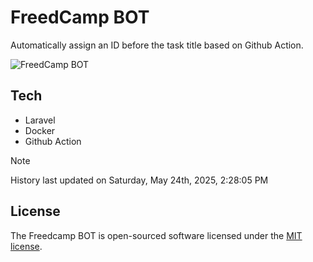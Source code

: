 # FreedCamp BOT

Automatically assign an ID before the task title based on Github Action.

![FreedCamp BOT](https://repository-images.githubusercontent.com/737932867/7d34798b-2680-471c-b089-a78a718d3d6a)

## Tech

- Laravel
- Docker
- Github Action

> [!NOTE]  
> History last updated on Saturday, May 24th, 2025, 2:28:05 PM

## License

The Freedcamp BOT is open-sourced software licensed under the [MIT license](https://opensource.org/licenses/MIT).
